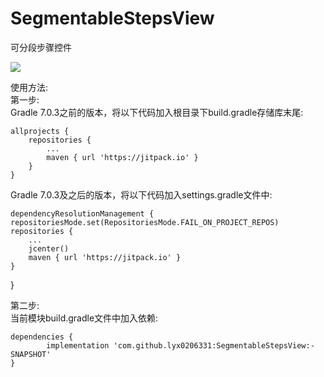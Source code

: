 # SegmentableStepsView
可分段步骤控件

[![](https://jitpack.io/v/lyx0206331/SegmentableStepsView.svg)](https://jitpack.io/#lyx0206331/SegmentableStepsView)

使用方法:  
第一步:  
Gradle 7.0.3之前的版本，将以下代码加入根目录下build.gradle存储库末尾:

	allprojects {
		repositories {
			...
			maven { url 'https://jitpack.io' }
		}
	}

Gradle 7.0.3及之后的版本，将以下代码加入settings.gradle文件中:

	dependencyResolutionManagement {
    repositoriesMode.set(RepositoriesMode.FAIL_ON_PROJECT_REPOS)
    repositories {
        ...
        jcenter()
        maven { url 'https://jitpack.io' }
    }
}


第二步:  
当前模块build.gradle文件中加入依赖:

	dependencies {
	        implementation 'com.github.lyx0206331:SegmentableStepsView:-SNAPSHOT'
	}
 
